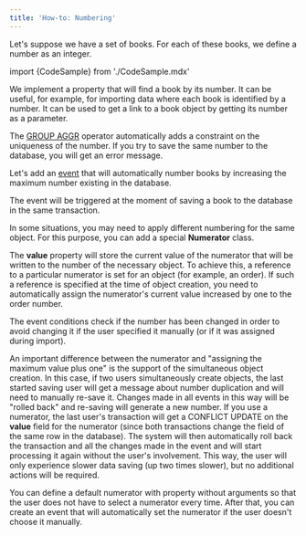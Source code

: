 ```yaml
---
title: 'How-to: Numbering'
---
```


Let's suppose we have a set of books. For each of these books, we define a number as an integer.

import {CodeSample} from './CodeSample.mdx'

<CodeSample url="https://documentation.lsfusion.org/sample?file=UseCaseNumerating&block=numbermaster"/>

We implement a property that will find a book by its number. It can be useful, for example, for importing data where each book is identified by a number. It can be used to get a link to a book object by getting its number as a parameter.

<CodeSample url="https://documentation.lsfusion.org/sample?file=UseCaseNumerating&block=numberaggr"/>

The [GROUP AGGR](Grouping_GROUP_.md) operator automatically adds a constraint on the uniqueness of the number. If you try to save the same number to the database, you will get an error message.

Let's add an [event](Events.md) that will automatically number books by increasing the maximum number existing in the database.

<CodeSample url="https://documentation.lsfusion.org/sample?file=UseCaseNumerating&block=numbergenerate"/>

The event will be triggered at the moment of saving a book to the database in the same transaction.

In some situations, you may need to apply different numbering for the same object. For this purpose, you can add a special **Numerator** class.

<CodeSample url="https://documentation.lsfusion.org/sample?file=UseCaseNumerating&block=numerator"/>

The **value** property will store the current value of the numerator that will be written to the number of the necessary object. To achieve this, a reference to a particular numerator is set for an object (for example, an order). If such a reference is specified at the time of object creation, you need to automatically assign the numerator's current value increased by one to the order number.

<CodeSample url="https://documentation.lsfusion.org/sample?file=UseCaseNumerating&block=numeratororder"/>

The event conditions check if the number has been changed in order to avoid changing it if the user specified it manually (or if it was assigned during import).

An important difference between the numerator and "assigning the maximum value plus one" is the support of the simultaneous object creation. In this case, if two users simultaneously create objects, the last started saving user will get a message about number duplication and will need to manually re-save it. Changes made in all events in this way will be "rolled back" and re-saving will generate a new number. If you use a numerator, the last user's transaction will get a CONFLICT UPDATE on the **value** field for the numerator (since both transactions change the field of the same row in the database). The system will then automatically roll back the transaction and all the changes made in the event and will start processing it again without the user's involvement. This way, the user will only experience slower data saving (up two times slower), but no additional actions will be required.

You can define a default numerator with property without arguments so that the user does not have to select a numerator every time. After that, you can create an event that will automatically set the numerator if the user doesn't choose it manually.

<CodeSample url="https://documentation.lsfusion.org/sample?file=UseCaseNumerating&block=numeratororderdefault"/>
